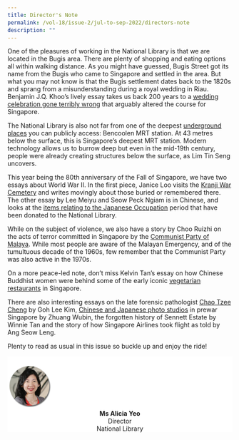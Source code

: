```yaml
---
title: Director's Note
permalink: /vol-18/issue-2/jul-to-sep-2022/directors-note
description: ""
---
```

One of the pleasures of working in the National Library is that we are located in the Bugis area. There are plenty of shopping and eating options all within walking distance. As you might have guessed, Bugis Street got its name from the Bugis who came to Singapore and settled in the area. But what you may not know is that the Bugis settlement dates back to the 1820s and sprang from a misunderstanding during a royal wedding in Riau. Benjamin J.Q. Khoo’s lively essay takes us back 200 years to a [wedding celebration gone terribly wrong](/vol-18/issue-2/jul-sep-2022/wedding-bugis-uprising-singapore-riau) that arguably altered the course for Singapore. 

The National Library is also not far from one of the deepest [underground places](/vol-18/issue-2/jul-sep-2022/underground-space-singapore) you can publicly access: Bencoolen MRT station. At 43 metres below the surface, this is Singapore’s deepest MRT station. Modern technology allows us to burrow deep but even in the mid-19th century, people were already creating structures below the surface, as Lim Tin Seng uncovers.

This year being the 80th anniversary of the Fall of Singapore, we have two essays about World War II. In the first piece, Janice Loo visits the [Kranji War Cemetery](/vol-18/issue-2/jul-sep-2022/kranji-war-cemetery) and writes movingly about those buried or remembered there. The other essay by Lee Meiyu and Seow Peck Ngiam is in Chinese, and looks at the [items relating to the Japanese Occupation](/jul-to-sep-2022/National-Library-Japanese-Occupation-collection) period that have been donated to the National Library.

While on the subject of violence, we also have a story by Choo Ruizhi on the acts of terror committed in Singapore by the [Communist Party of Malaya](/vol-18/issue-2/jul-sep-2022/communist-party-malaya-singapore). While most people are aware of the Malayan Emergency, and of the tumultuous decade of the 1960s, few remember that the Communist Party was also active in the 1970s. 

On a more peace-led note, don’t miss Kelvin Tan’s essay on how Chinese Buddhist women were behind some of the early iconic [vegetarian restaurants](/vol-18/issue-2/jul-sep-2022/buddhist-women-vegetarian-food-singapore) in Singapore.

There are also interesting essays on the late forensic pathologist [Chao Tzee Cheng](/vol-18/issue-2/jul-sep-2022/chao-tzee-cheng-forensic-pathologist) by Goh Lee Kim, [Chinese and Japanese photo studios](/vol-18/issue-2/jul-sep-2022/japanese-chinese-photo-studios) in prewar Singapore by Zhuang Wubin, the forgotten history of Sennett Estate by Winnie Tan and the story of how Singapore Airlines took flight as told by Ang Seow Leng.

Plenty to read as usual in this issue so buckle up and enjoy the ride!

<div style="background-color: white;">
<br>
<img src="/images/vol-17-issue-3/Director.png" style="width: 100px; height: 100px;" />
<center><b>Ms Alicia Yeo</b><br>Director<br>National Library</center>
</div>